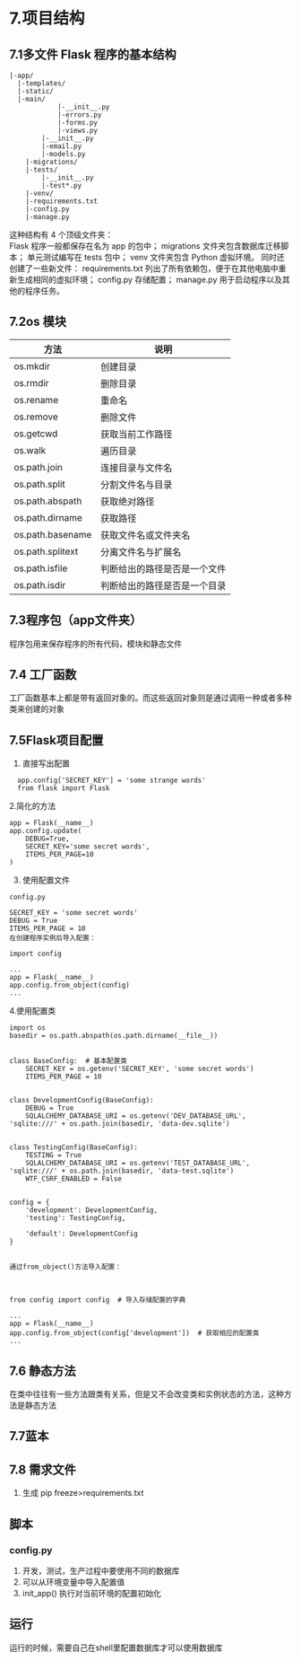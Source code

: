 # 7.项目结构
  ## 7.1多文件 Flask 程序的基本结构
```
|-app/
  |-templates/
  |-static/
  |-main/
            |-__init__.py
            |-errors.py
            |-forms.py
            |-views.py
        |-__init__.py
        |-email.py
        |-models.py
    |-migrations/
    |-tests/
        |-__init__.py
        |-test*.py
    |-venv/
    |-requirements.txt
    |-config.py
    |-manage.py
```
  

    
   这种结构有 4 个顶级文件夹：  
   Flask 程序一般都保存在名为 app 的包中；
   migrations 文件夹包含数据库迁移脚本；
   单元测试编写在 tests 包中；
   venv 文件夹包含 Python 虚拟环境。
   同时还创建了一些新文件：
   requirements.txt 列出了所有依赖包，便于在其他电脑中重新生成相同的虚拟环境；
   config.py 存储配置；
   manage.py 用于启动程序以及其他的程序任务。


  ## 7.2os 模块
方法|说明
----|----
os.mkdir|创建目录
os.rmdir|删除目录
os.rename|重命名
os.remove|删除文件
os.getcwd|获取当前工作路径
os.walk	|遍历目录
os.path.join|连接目录与文件名
os.path.split|分割文件名与目录
os.path.abspath	|获取绝对路径
os.path.dirname	|获取路径
os.path.basename|获取文件名或文件夹名
os.path.splitext|分离文件名与扩展名
os.path.isfile|判断给出的路径是否是一个文件
os.path.isdir|判断给出的路径是否是一个目录

  ## 7.3程序包（app文件夹）
  程序包用来保存程序的所有代码，模块和静态文件
  ## 7.4 工厂函数
  工厂函数基本上都是带有返回对象的。而这些返回对象则是通过调用一种或者多种类来创建的对象
  
  ## 7.5Flask项目配置
  1. 直接写出配置 
  ```
    app.config['SECRET_KEY'] = 'some strange words'
    from flask import Flask
  ```
  2.简化的方法
  ```
  app = Flask(__name__)
  app.config.update(
      DEBUG=True,
      SECRET_KEY='some secret words',
      ITEMS_PER_PAGE=10
  )
  ```
  3. 使用配置文件
  ```
  config.py

SECRET_KEY = 'some secret words'
DEBUG = True
ITEMS_PER_PAGE = 10
在创建程序实例后导入配置：

import config

...
app = Flask(__name__)
app.config.from_object(config)
...
```
4.使用配置类
```
import os
basedir = os.path.abspath(os.path.dirname(__file__))


class BaseConfig:  # 基本配置类
    SECRET_KEY = os.getenv('SECRET_KEY', 'some secret words')
    ITEMS_PER_PAGE = 10


class DevelopmentConfig(BaseConfig):
    DEBUG = True
    SQLALCHEMY_DATABASE_URI = os.getenv('DEV_DATABASE_URL', 'sqlite:///' + os.path.join(basedir, 'data-dev.sqlite')


class TestingConfig(BaseConfig):
    TESTING = True
    SQLALCHEMY_DATABASE_URI = os.getenv('TEST_DATABASE_URL', 'sqlite:///' + os.path.join(basedir, 'data-test.sqlite')
    WTF_CSRF_ENABLED = False


config = {
    'development': DevelopmentConfig,
    'testing': TestingConfig,

    'default': DevelopmentConfig
}


通过from_object()方法导入配置：



from config import config  # 导入存储配置的字典

...
app = Flask(__name__)
app.config.from_object(config['development'])  # 获取相应的配置类
...
```
  ## 7.6 静态方法
  在类中往往有一些方法跟类有关系，但是又不会改变类和实例状态的方法，这种方法是静态方法
 
  ## 7.7蓝本

 
 
  ## 7.8 需求文件
1. 生成
  pip freeze>requirements.txt
  ## 脚本
  ### config.py
1. 开发，测试，生产过程中要使用不同的数据库
2. 可以从环境变量中导入配置值
3. init_app() 执行对当前环境的配置初始化

  ## 运行
  运行的时候，需要自己在shell里配置数据库才可以使用数据库 

 
  
